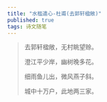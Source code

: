 ```yaml
---
title: "水槛遣心-杜甫(去郭轩楹敞)"
published: true
tags: 诗文随笔
---
```


> 去郭轩楹敞，无村眺望赊。
>
> 澄江平少岸，幽树晚多花。
>
> 细雨鱼儿出，微风燕子斜。
>
> 城中十万户，此地两三家。
